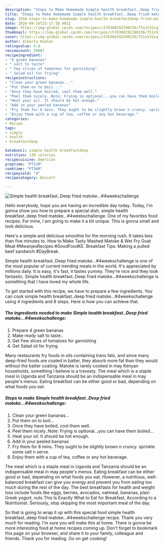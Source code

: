 ```yaml
---
description: "Steps to Make Homemade Simple health breakfast..Deep fried matoke...#4weekschallenge"
title: "Steps to Make Homemade Simple health breakfast..Deep fried matoke...#4weekschallenge"
slug: 1556-steps-to-make-homemade-simple-health-breakfastdeep-fried-matoke4weekschallenge
date: 2020-09-16T23:17:18.401Z
image: https://img-global.cpcdn.com/recipes/c57630d292298336/751x532cq70/simple-health-breakfastdeep-fried-matoke4weekschallenge-recipe-main-photo.jpg
thumbnail: https://img-global.cpcdn.com/recipes/c57630d292298336/751x532cq70/simple-health-breakfastdeep-fried-matoke4weekschallenge-recipe-main-photo.jpg
cover: https://img-global.cpcdn.com/recipes/c57630d292298336/751x532cq70/simple-health-breakfastdeep-fried-matoke4weekschallenge-recipe-main-photo.jpg
author: Alberta Hudson
ratingvalue: 4.8
reviewcount: 29087
recipeingredient:
- "4 green bananas"
- " salt to taste"
- " Few slices of tomatoes for garnishing"
- " Salad oil for frying"
recipeinstructions:
- "Clean your green bananas..."
- "Put them on to boil..."
- "Once they have boiled, cool them well."
- "Peel them nicely..Note: Frying is optional...you can have them boiled..."
- "Heat your oil. It should be hot enough."
- "Add in your peeled bananas"
- "Fry them for 8 mins. They ought to be slightly brown n cruncy. sprinkle some salt n serve."
- "Enjoy them with a cup of tea, coffee or any hot beverage."
categories:
- Recipe
tags:
- simple
- health
- breakfastdeep

katakunci: simple health breakfastdeep 
nutrition: 130 calories
recipecuisine: American
preptime: "PT12M"
cooktime: "PT36M"
recipeyield: "4"
recipecategory: Dessert

---
```



![Simple health breakfast..Deep fried matoke...#4weekschallenge](https://img-global.cpcdn.com/recipes/c57630d292298336/751x532cq70/simple-health-breakfastdeep-fried-matoke4weekschallenge-recipe-main-photo.jpg)

Hello everybody, hope you are having an incredible day today. Today, I'm gonna show you how to prepare a special dish, simple health breakfast..deep fried matoke...#4weekschallenge. One of my favorites food recipes. For mine, I am going to make it a bit unique. This is gonna smell and look delicious.

Here&#39;s a simple and delicious smoothie for the morning rush. It takes less than five minutes to. How to Make Tasty Mashed Matoke &amp; Wet Fry Goat Meat #MwanjesRecipes #GoodFoodKE. Breakfast Tips: Making a pulled beef sandwich #DayBreak.

Simple health breakfast..Deep fried matoke...#4weekschallenge is one of the most popular of current trending meals in the world. It's appreciated by millions daily. It is easy, it's fast, it tastes yummy. They're nice and they look fantastic. Simple health breakfast..Deep fried matoke...#4weekschallenge is something that I have loved my whole life.


To get started with this recipe, we have to prepare a few ingredients. You can cook simple health breakfast..deep fried matoke...#4weekschallenge using 4 ingredients and 8 steps. Here is how you can achieve that.

<!--inarticleads1-->

##### The ingredients needed to make Simple health breakfast..Deep fried matoke...#4weekschallenge:

1. Prepare 4 green bananas
1. Make ready  salt to taste..
1. Get  Few slices of tomatoes for garnishing
1. Get  Salad oil for frying


Many restaurants fry foods in oils containing trans fats, and since many deep-fried foods are coated in batter, they absorb more fat than they would without the batter coating. Matoke is rarely cooked in may Kenyan households, something I believe is a travesty. The meal which is a staple meal in Uganda and Tanzania should be an indispensable meal in may people&#39;s menus. Eating breakfast can be either good or bad, depending on what foods you eat. 

<!--inarticleads2-->

##### Steps to make Simple health breakfast..Deep fried matoke...#4weekschallenge:

1. Clean your green bananas...
1. Put them on to boil...
1. Once they have boiled, cool them well.
1. Peel them nicely..Note: Frying is optional...you can have them boiled...
1. Heat your oil. It should be hot enough.
1. Add in your peeled bananas
1. Fry them for 8 mins. They ought to be slightly brown n cruncy. sprinkle some salt n serve.
1. Enjoy them with a cup of tea, coffee or any hot beverage.


The meal which is a staple meal in Uganda and Tanzania should be an indispensable meal in may people&#39;s menus. Eating breakfast can be either good or bad, depending on what foods you eat. However, a nutritious, well-balanced breakfast can give you energy and prevent you from eating too much during the rest of the day. The best breakfasts for health and weight loss include foods like eggs, berries, avocados, oatmeal, bananas, plain Greek yogurt, nuts This Is Exactly What to Eat for Breakfast, According to a Nutritionist. Seriously, stop skipping the most important meal of the day. 

So that is going to wrap it up with this special food simple health breakfast..deep fried matoke...#4weekschallenge recipe. Thank you very much for reading. I'm sure you will make this at home. There is gonna be more interesting food at home recipes coming up. Don't forget to bookmark this page on your browser, and share it to your family, colleague and friends. Thank you for reading. Go on get cooking!
